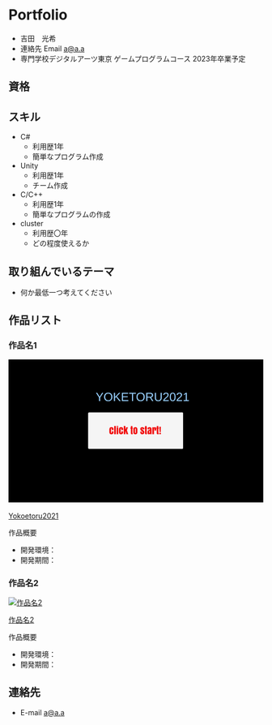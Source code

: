 # Portfolio

- 吉田　光希
- 連絡先 Email [a@a.a](yoshida.dat21@gmail.com)
- 専門学校デジタルアーツ東京 ゲームプログラムコース 2023年卒業予定

## 資格


## スキル
- C#
  - 利用歴1年
  - 簡単なプログラム作成
- Unity
  - 利用歴1年
  - チーム作成
- C/C++
  - 利用歴1年
  - 簡単なプログラムの作成
- cluster
  - 利用歴〇年
  - どの程度使えるか

## 取り組んでいるテーマ
- 何か最低一つ考えてください

## 作品リスト

### 作品名1
![Yoketoru2021](images/Yoketoru2021.png)

[Yokoetoru2021]()

作品概要

- 開発環境：
- 開発期間：

### 作品名2
[<img src="images/game2.png" alt="作品名2" style="height: 360px">]()

[作品名2]()

作品概要

- 開発環境：
- 開発期間：



## 連絡先
- E-mail [a@a.a](mailto:a@a.a)
